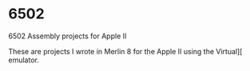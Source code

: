 # 6502
6502 Assembly projects for Apple II

These are projects I wrote in Merlin 8 for the Apple II using the Virtual][ emulator. 
